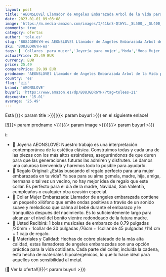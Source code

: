 ```yaml
---
layout: post
title: 'AEONSLOVEl Llamador de Angeles Embarazada Arbol de la Vida para Futuras Madres Collar Mujer Embarazada Mamas Embarazadas'
date: 2023-01-01 09:03:08
image: 'https://m.media-amazon.com/images/I/41knS-QtWYL._SL500_._SL400_.jpg'
comments: true
category: ofertas
author: 'tole.es'
slug: 'B08JGDR6YH-es AEONSLOVEl Llamador de Angeles Embarazada Arbol de la Vida...'
sku: 'B08JGDR6YH-es'
tags: [ 'Collares  para mujer','Joyería para mujer','Moda','Moda Mujer','aeonslove','embarazada','🇪🇸', ]
actualPrice: 25.49 EUR
currency: EUR
price: 25.49
comparePrice: 29.99 EUR
prodname: 'AEONSLOVEl Llamador de Angeles Embarazada Arbol de la Vida para Futuras Madres Collar Mujer Embarazada Mamas Embarazadas'
country: 'es'
flag: '🇪🇸'
brand: 'AEONSLOVE'
buyurl: 'https://www.amazon.es/dp/B08JGDR6YH/?tag=tolees-21'
descuento: '15.01'
average: '25.49'
---
```


Está [{{< param title >}}]({{< param buyurl >}}) en el siguiente enlace!

[![{{< param prodname >}}]({{< param image >}})]({{< param buyurl >}})

ℹ️:

- 🎵 Joyería AEONSLOVE: Nuestro trabajo es una interpretación contemporánea de la estética clásica. Construimos todas y cada una de las piezas con los más altos estándares, asegurándonos de que duren para que las generaciones futuras las admiren y disfruten. Le damos una calurosa bienvenida y haremos todo lo posible para ayudarlo.
- 🎵 Regalo Original: ¿Estás buscando el regalo perfecto para una mujer embarazada en tu vida? Ya sea para su alma gemela, madre, hija, amiga, hermana o tal vez un vecino, no hay mejor idea de regalo que este collar. Es perfecto para el día de la madre, Navidad, San Valentín, cumpleaños o cualquier otra ocasión especial.
- 🎵 Collar Mujer Embarazada: Llamador de angeles embarazada contiene un pequeño xilófono que emite ondas positivas a través de un sonido suave y melodioso que calma al bebé durante el embarazo y le tranquiliza después del nacimiento. Es lo suficientemente largo para alcanzar el nivel del bonito vientre redondeado de la futura madre.
- 🎵 Usted Recibirá: 1 bolas musicales de embarazo de 0.79 pulgadas /20mm + 1collar de 30 pulgadas /76cm + 1collar de 45 pulgadas /114 cm + 1 caja de regalo.
- 🎵 Materiales y Calidad: Hechas de cobre plateado de la más alta calidad, estas llamadores de angeles embarazadas son una opción práctica para la vida cotidiana. Cada parte del collar, incluida la cadena, está hecha de materiales hipoalergénicos, lo que lo hace ideal para aquellos con sensibilidad al metal.

[🛒 Ver la oferta!!]({{< param buyurl >}})
